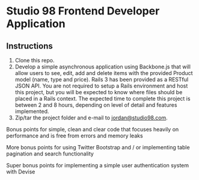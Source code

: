 Studio 98 Frontend Developer Application
========================================

## Instructions ##

1. Clone this repo.
2. Develop a simple asynchronous application using Backbone.js that will allow users to see, edit, add and delete items with the provided Product model (name, type and price).  Rails 3 has been provided as a RESTful JSON API.  You are not required to setup a Rails environment and host this project, but you will be expected to know where files should be placed in a Rails context.  The expected time to complete this project is between 2 and 8 hours, depending on level of detail and features implemented.
3. Zip/tar the project folder and e-mail to jordan@studio98.com.

Bonus points for simple, clean and clear code that focuses heavily on performance and is free from errors and memory leaks

More bonus points for using Twitter Bootstrap and / or implementing table pagination and search functionality

Super bonus points for implementing a simple user authentication system with Devise